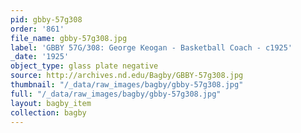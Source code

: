 ```yaml
---
pid: gbby-57g308
order: '861'
file_name: gbby-57g308.jpg
label: 'GBBY 57G/308: George Keogan - Basketball Coach - c1925'
_date: '1925'
object_type: glass plate negative
source: http://archives.nd.edu/Bagby/GBBY-57g308.jpg
thumbnail: "/_data/raw_images/bagby/gbby-57g308.jpg"
full: "/_data/raw_images/bagby/gbby-57g308.jpg"
layout: bagby_item
collection: bagby
---
```

